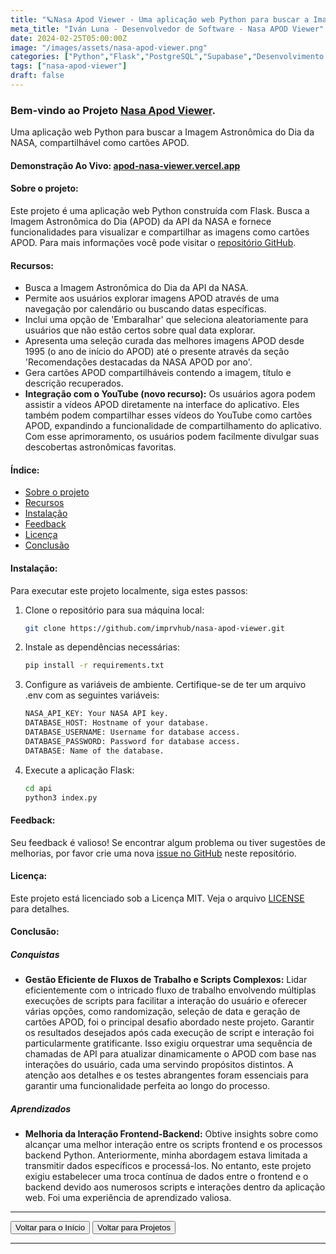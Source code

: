 ```yaml
---
title: "🪐Nasa Apod Viewer - Uma aplicação web Python para buscar a Imagem Astronômica do Dia da NASA, compartilhável como cartões APOD."
meta_title: "Iván Luna - Desenvolvedor de Software - Nasa APOD Viewer"
date: 2024-02-25T05:00:00Z
image: "/images/assets/nasa-apod-viewer.png"
categories: ["Python","Flask","PostgreSQL","Supabase","Desenvolvimento Backend","Implantação no Vercel"]
tags: ["nasa-apod-viewer"]
draft: false
---
```


### Bem-vindo ao Projeto [Nasa Apod Viewer](https://apod-nasa-viewer.vercel.app/).

Uma aplicação web Python para buscar a Imagem Astronômica do Dia da NASA, compartilhável como cartões APOD.

#### Demonstração Ao Vivo: [apod-nasa-viewer.vercel.app](https://apod-nasa-viewer.vercel.app)

#### Sobre o projeto:

Este projeto é uma aplicação web Python construída com Flask. Busca a Imagem Astronômica do Dia (APOD) da API da NASA e fornece funcionalidades para visualizar e compartilhar as imagens como cartões APOD. Para mais informações você pode visitar o [repositório GitHub](https://github.com/imprvhub/nasa-apod-viewer).

#### Recursos:

- Busca a Imagem Astronômica do Dia da API da NASA.
- Permite aos usuários explorar imagens APOD através de uma navegação por calendário ou buscando datas específicas.
- Inclui uma opção de 'Embaralhar' que seleciona aleatoriamente para usuários que não estão certos sobre qual data explorar.
- Apresenta uma seleção curada das melhores imagens APOD desde 1995 (o ano de início do APOD) até o presente através da seção 'Recomendações destacadas da NASA APOD por ano'.
- Gera cartões APOD compartilháveis contendo a imagem, título e descrição recuperados.
- **Integração com o YouTube (novo recurso):** Os usuários agora podem assistir a vídeos APOD diretamente na interface do aplicativo. Eles também podem compartilhar esses vídeos do YouTube como cartões APOD, expandindo a funcionalidade de compartilhamento do aplicativo. Com esse aprimoramento, os usuários podem facilmente divulgar suas descobertas astronômicas favoritas.

#### Índice:

- [Sobre o projeto](#sobre-o-projeto)
- [Recursos](#recursos)
- [Instalação](#instalação)
- [Feedback](#feedback)
- [Licença](#licença)
- [Conclusão](#conclusão)

#### Instalação:

Para executar este projeto localmente, siga estes passos:

1. Clone o repositório para sua máquina local:

   ```bash
   git clone https://github.com/imprvhub/nasa-apod-viewer.git
   ```

2. Instale as dependências necessárias:

    ```bash
   pip install -r requirements.txt
   ```

3. Configure as variáveis de ambiente. Certifique-se de ter um arquivo .env com as seguintes variáveis:

     ```bash
    NASA_API_KEY: Your NASA API key.
    DATABASE_HOST: Hostname of your database.
    DATABASE_USERNAME: Username for database access.
    DATABASE_PASSWORD: Password for database access.
    DATABASE: Name of the database.
   ```

4. Execute a aplicação Flask:
    ```bash
   cd api
   python3 index.py
   ```

#### Feedback:

Seu feedback é valioso! Se encontrar algum problema ou tiver sugestões de melhorias, por favor crie uma nova [issue no GitHub](https://github.com/imprvhub/nasa-apod-viewer/issues/new) neste repositório.

#### Licença:

Este projeto está licenciado sob a Licença MIT. Veja o arquivo [LICENSE](https://github.com/imprvhub/nasa-apod-viewer/blob/main/LICENSE.md) para detalhes.

#### Conclusão:

##### Conquistas

- **Gestão Eficiente de Fluxos de Trabalho e Scripts Complexos:** Lidar eficientemente com o intricado fluxo de trabalho envolvendo múltiplas execuções de scripts para facilitar a interação do usuário e oferecer várias opções, como randomização, seleção de data e geração de cartões APOD, foi o principal desafio abordado neste projeto. Garantir os resultados desejados após cada execução de script e interação foi particularmente gratificante. Isso exigiu orquestrar uma sequência de chamadas de API para atualizar dinamicamente o APOD com base nas interações do usuário, cada uma servindo propósitos distintos. A atenção aos detalhes e os testes abrangentes foram essenciais para garantir uma funcionalidade perfeita ao longo do processo.

##### Aprendizados

- **Melhoria da Interação Frontend-Backend:** Obtive insights sobre como alcançar uma melhor interação entre os scripts frontend e os processos backend Python. Anteriormente, minha abordagem estava limitada a transmitir dados específicos e processá-los. No entanto, este projeto exigiu estabelecer uma troca contínua de dados entre o frontend e o backend devido aos numerosos scripts e interações dentro da aplicação web. Foi uma experiência de aprendizado valiosa.

---
<div class="flex justify-between">
      <button class="btn btn-primary" onclick="window.location.href='/';">Voltar para o Início</button>
      <button class="btn btn-primary" onclick="window.location.href='/projetos';">Voltar para Projetos</button>     
</div>

---
